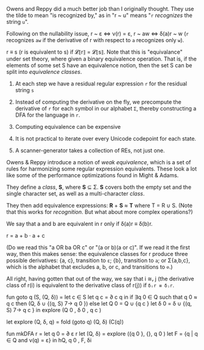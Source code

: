 Owens and Reppy did a much better job than I originally thought. They
use the tilde to mean "is recognized by," as in "r ~ u" means "`r`
*recognizes* the string `u`".

Following on the nullability issue, r ~ ε ⇔ ν(r) = ε, r ~ aw ⇔ δ(a)r ~ w
(`r` recognizes `aw` if the derivative of r with respect to `a`
recognizes only `w`).

r ≡ s (r is equivalent to s) if 𝓛⟦r⟧ = 𝓛⟦s⟧.  Note that this is
"equivalance" under set theory, where given a binary equivalence
operation.  That is, if the elements of some set S have an equivalence
notion, then the set S can be split into *equivalence classes*. 

1. At each step we have a residual regular expression `r` for the
   residual string `s`
   
2. Instead of computing the derivative on the fly, we precompute the
   derivative of `r` for each symbol in our alphabet `Σ`, thereby
   constructing a DFA for the language in `r`.
   
3. Computing equivalence can be expensive

4. It is not practical to iterate over every Unicode codepoint for
   each state.
   
5. A scanner-generator takes a collection of REs, not just one.

Owens & Reppy introduce a notion of *weak equivalence*, which is a set
of rules for harmonizing some regular expression equivalents.  These
look a lot like some of the performance optimizations found in Might &
Adams.

They define a *class*, **S**, where **S** ⊆ Σ.  **S** covers both the
empty set and the single character set, as well as a multi-character
*class*.

They then add equivalence expressions: **R** + **S** ≈ **T** where 
T = R ∪ S. (Note that this works for *recognition*.  But what about more
complex operations?)

We say that a and b are equivalent in r only if δ(a)r ≡ δ(b)r.

r = a + b · a + c

(Do we read this "a OR ba OR c" or "(a or b)(a or c)".  If we read it
the first way, then this makes sense: the equivalence classes for r
produce three possible derivatives: {a, c}, transition to `ε`; {b},
transition to `a`; or Σ\{a,b,c}, which is the alphabet that excludes a,
b, or c, and transitions to `⊘`.)

All right, having gotten that out of the way, we say that i ≅ᵣ j (the
derivative class of r(i) is equivalent to the derivative class of r(j))
if `δᵢr ≡ δⱼr`.

fun goto q (S, (Q, δ)) =
	let c ∈ S
	let q c = ∂ c q
	in
		if ∃q 0 ∈ Q such that q 0 ≈ q c
			then (Q, δ ∪ {(q, S) 7→ q 0 })
			else
				let Q 0 = Q ∪ {q c }
				let δ 0 = δ ∪ {(q, S) 7→ q c }
				in explore (Q 0 , δ 0 , q c )

let explore (Q, δ, q) = fold (goto q) (Q, δ) (C(q))

fun mkDFA r =
	let q 0 = ∂ ε r
	let (Q, δ) = explore ({q 0 }, {}, q 0 )
	let F = {q | q ∈ Q and ν(q) = ε}
	in hQ, q 0 , F, δi





